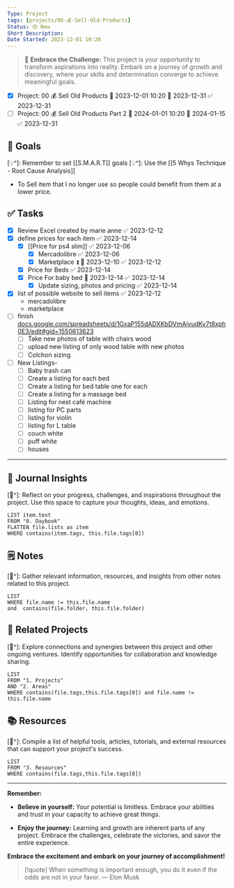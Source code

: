 ```yaml
---
Type: Project
tags: [projects/00-💰-Sell-Old-Products]
Status: 🟡 New
Short Description:
Date Started: 2023-12-01 10:20
---
```


> 🌟 **Embrace the Challenge:** 
> This project is your opportunity to transform aspirations into reality. Embark on a journey of growth and discovery, where your skills and determination converge to achieve meaningful goals.

- [x] Project: 00 💰 Sell Old Products 🛫 2023-12-01 10:20 📅 2023-12-31 ✅ 2023-12-31
- [ ]  Project: 00 💰 Sell Old Products  Part 2 🛫 2024-01-01 10:20 📅 2024-01-15 ✅ 2023-12-31
## 🎯 **Goals**
[💡^]: Remember to set [[S.M.A.R.T]] goals
[💡^]: Use the [[5 Whys Technique - Root Cause Analysis]]

- To Sell item that I no longer use so people could benefit from them at a lower price.
## ✅ **Tasks**

- [x] Review Excel created by marie anne ✅ 2023-12-12
- [x] define prices for each item ✅ 2023-12-14
	- [x] [[Price for ps4 slim]] ✅ 2023-12-06
		- [x] Mercadolibre ✅ 2023-12-06
		- [x] Marketplace ⏫ 📅 2023-12-10 ✅ 2023-12-12
	- [x] Price for Beds ✅ 2023-12-14
	- [x] Price For baby bed 📅 2023-12-14 ✅ 2023-12-14
		- [x] Update sizing, photos and pricing ✅ 2023-12-14
- [x] list of possible website to sell items ✅ 2023-12-12
	- mercadolibre
	- marketplace
- [ ] finish [docs.google.com/spreadsheets/d/1GxaP155dADXKbDVmAjyudKv7t8xph0E3/edit#gid=1550613623](https://docs.google.com/spreadsheets/d/1GxaP155dADXKbDVmAjyudKv7t8xph0E3/edit#gid=1550613623)
	- [ ] Take new photos of table with chairs wood
	- [ ] upload new listing of only wood table with new photos
	- [ ] Colchon sizing
- [ ] New Listings-
	- [ ] Baby trash can
	- [ ] Create a listing for each bed
	- [ ] Create a listing for bed table one for each
	- [ ] Create a listing for a massage bed
	- [ ] Listing for nest café machine
	- [ ] listing for PC parts
	- [ ] listing for violin
	- [ ] listing for L table
	- [ ] couch  white 
	- [ ] puff white
	- [ ] houses

---
## 📖 Journal Insights
[💭^]: Reflect on your progress, challenges, and inspirations throughout the project. Use this space to capture your thoughts, ideas, and emotions.

``` dataview
LIST item.text
FROM "0. Daybook"
FLATTEN file.lists as item
WHERE contains(item.tags, this.file.tags[0])

```

## 🗒 Notes
[💭^]: Gather relevant information, resources, and insights from other notes related to this project.
``` dataview
LIST 
WHERE file.name != this.file.name 
and  contains(file.folder, this.file.folder)
```


## 🤝 Related Projects
[💭^]: Explore connections and synergies between this project and other ongoing ventures. Identify opportunities for collaboration and knowledge sharing.
``` dataview
LIST 
FROM "1. Projects"
AND "2. Areas"
WHERE contains(file.tags,this.file.tags[0]) and file.name != this.file.name
```

## 📚 Resources
[💭^]: Compile a list of helpful tools, articles, tutorials, and external resources that can support your project's success.
``` dataview
LIST 
FROM "3. Resources"
WHERE contains(file.tags,this.file.tags[0])
```


---
**Remember:**

- **Believe in yourself:** Your potential is limitless. Embrace your abilities and trust in your capacity to achieve great things.

- **Enjoy the journey:** Learning and growth are inherent parts of any project. Embrace the challenges, celebrate the victories, and savor the entire experience.

**Embrace the excitement and embark on your journey of accomplishment!**

> [!quote] When something is important enough, you do it even if the odds are not in your favor.
> — Elon Musk
